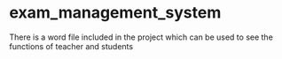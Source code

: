 # exam_management_system
There is a word file included in the project which can be used to see the functions of teacher and students
